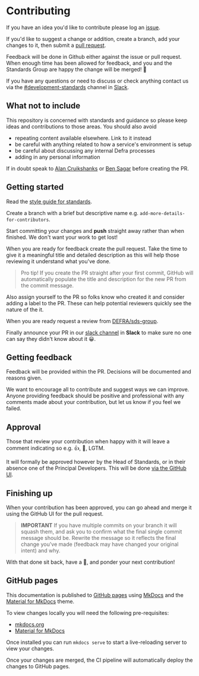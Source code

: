 # Contributing

If you have an idea you'd like to contribute please log an [issue](https://help.github.com/en/articles/about-issues).

If you'd like to suggest a change or addition, create a branch, add your changes to it, then submit a [pull request](https://help.github.com/en/articles/about-pull-requests).

Feedback will be done in Github either against the issue or pull request. When enough time has been allowed for feedback, and you and the Standards Group are happy the change will be merged! 🎉

If you have any questions or need to discuss or check anything contact us via the [#development-standards](https://defra-digital.slack.com/messages/development-standards/) channel in [Slack](https://defra-digital.slack.com/).

## What not to include

This repository is concerned with standards and guidance so please keep ideas and contributions to those areas. You should also avoid

- repeating content available elsewhere. Link to it instead
- be careful with anything related to how a service's environment is setup
- be careful about discussing any internal Defra processes
- adding in any personal information

If in doubt speak to [Alan Cruikshanks](https://github.com/cruikshanks) or [Ben Sagar](https://github.com/bensagar-ea) before creating the PR.

## Getting started

Read the [style guide for standards](./guides/style_guide_for_standards.md).

Create a branch with a brief but descriptive name e.g. `add-more-details-for-contributors`.

Start committing your changes and **push** straight away rather than when finished. We don't want your work to get lost!

When you are ready for feedback create the pull request. Take the time to give it a meaningful title and detailed description as this will help those reviewing it understand what you've done.

> Pro tip! If you create the PR straight after your first commit, GitHub will automatically populate the title and description for the new PR from the commit message.

Also assign yourself to the PR so folks know who created it and consider adding a label to the PR. These can help potential reviewers quickly see the nature of the it.

When you are ready request a review from [DEFRA/sds-group](https://github.com/orgs/DEFRA/teams/sds-group).

Finally announce your PR in our [slack channel](https://defra-digital.slack.com/messages/development-standards/) in **Slack** to make sure no one can say they didn't know about it 😀.

## Getting feedback

Feedback will be provided within the PR. Decisions will be documented and reasons given.

We want to encourage all to contribute and suggest ways we can improve. Anyone providing feedback should be positive and professional with any comments made about your contribution, but let us know if you feel we failed.

## Approval

Those that review your contribution when happy with it will leave a comment indicating so e.g. 👍, 🚢, LGTM.

It will formally be approved however by the Head of Standards, or in their absence one of the Principal Developers. This will be done [via the GitHub UI](https://help.github.com/en/articles/approving-a-pull-request-with-required-reviews).

## Finishing up

When your contribution has been approved, you can go ahead and merge it using the GitHub UI for the pull request.

> **IMPORTANT** If you have multiple commits on your branch it will squash them, and ask you to confirm what the final single commit message should be. Rewrite the message so it reflects the final change you've made (feedback may have changed your original intent) and why.

With that done sit back, have a 🍹, and ponder your next contribution!

## GitHub pages

This documentation is published to [GitHub pages](https://pages.github.com/) using [MkDocs](https://www.mkdocs.org) and the [Material for MkDocs](https://squidfunk.github.io/mkdocs-material/) theme.

To view changes locally you will need the following pre-requisites:

- [mkdocs.org](https://www.mkdocs.org)
- [Material for MkDocs](https://squidfunk.github.io/mkdocs-material/)

Once installed you can run `mkdocs serve` to start a live-reloading server to view your changes.

Once your changes are merged, the CI pipeline will automatically deploy the changes to GitHub pages.

